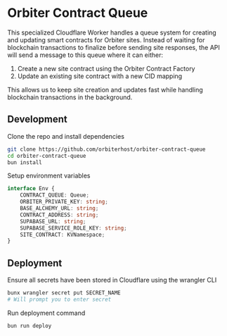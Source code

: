 # Orbiter Contract Queue

This specialized Cloudflare Worker handles a queue system for creating and updating smart contracts for Orbiter sites. Instead of waiting for blockchain transactions to finalize before sending site responses, the API will send a message to this queue where it can either:

1. Create a new site contract using the Orbiter Contract Factory
2. Update an existing site contract with a new CID mapping

This allows us to keep site creation and updates fast while handling blockchain transactions in the background.

## Development

Clone the repo and install dependencies

```bash
git clone https://github.com/orbiterhost/orbiter-contract-queue
cd orbiter-contract-queue
bun install
```

Setup environment variables
```typescript
interface Env {
	CONTRACT_QUEUE: Queue;
	ORBITER_PRIVATE_KEY: string;
	BASE_ALCHEMY_URL: string;
	CONTRACT_ADDRESS: string;
	SUPABASE_URL: string;
	SUPABASE_SERVICE_ROLE_KEY: string;
	SITE_CONTRACT: KVNamespace;
}
```

## Deployment

Ensure all secrets have been stored in Cloudflare using the wrangler CLI

```bash
bunx wrangler secret put SECRET_NAME
# Will prompt you to enter secret
```

Run deployment command

```bash
bun run deploy
```
